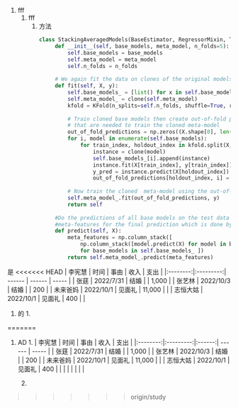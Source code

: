 1. fff
	1. fff
		1. 方法
		   ```python
		   class StackingAveragedModels(BaseEstimator, RegressorMixin, TransformerMixin):
			    def __init__(self, base_models, meta_model, n_folds=5):
			        self.base_models = base_models
			        self.meta_model = meta_model
			        self.n_folds = n_folds
			   
			    # We again fit the data on clones of the original models
			    def fit(self, X, y):
			        self.base_models_ = [list() for x in self.base_models]
			        self.meta_model_ = clone(self.meta_model)
			        kfold = KFold(n_splits=self.n_folds, shuffle=True, random_state=156)
			        
			        # Train cloned base models then create out-of-fold predictions
			        # that are needed to train the cloned meta-model
			        out_of_fold_predictions = np.zeros((X.shape[0], len(self.base_models)))
			        for i, model in enumerate(self.base_models):
			            for train_index, holdout_index in kfold.split(X, y):
			                instance = clone(model)
			                self.base_models_[i].append(instance)
			                instance.fit(X[train_index], y[train_index])
			                y_pred = instance.predict(X[holdout_index])
			                out_of_fold_predictions[holdout_index, i] = y_pred
			                
			        # Now train the cloned  meta-model using the out-of-fold predictions as new feature
			        self.meta_model_.fit(out_of_fold_predictions, y)
			        return self
			   
			    #Do the predictions of all base models on the test data and use the averaged predictions as 
			    #meta-features for the final prediction which is done by the meta-model
			    def predict(self, X):
			        meta_features = np.column_stack([
			            np.column_stack([model.predict(X) for model in base_models]).mean(axis=1)
			            for base_models in self.base_models_ ])
			        return self.meta_model_.predict(meta_features)
			```

是
<<<<<<< HEAD
|  李宪慧  |   时间    | 事由   | 收入   | 支出  |
|:--------:|:---------:| ------ | ------ | ----- |
|   张莛   | 2022/7/31 | 结婚   |        | 1,000 |
|  张艺林  | 2022/10/3 | 结婚   |        | 200   |
| 未来爸妈 | 2022/10/1 | 见面礼 | 11,000 |       |
| 志恒大姑 | 2022/10/1 | 见面礼 | 400    |       |
   1. 的
	   1. 
	      
=======
1. AD 
	1. 
	   |  李宪慧  |   时间    |  事由  | 收入   | 支出  |
	   |:--------:|:---------:|:------:| ------ | ----- |
	   |   张莛   | 2022/7/31 |  结婚  |        | 1,000 |
	   |  张艺林  | 2022/10/3 |  结婚  |        | 200   |
	   | 未来爸妈 | 2022/10/1 | 见面礼 | 11,000 |       |
	   | 志恒大姑 | 2022/10/1 | 见面礼 | 400    |       |
	   |          |           |        |        |       |
	   
	2. 
>>>>>>> origin/study



